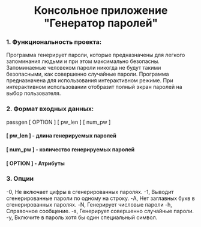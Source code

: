 <h1 align="center">Консольное приложение "Генератор паролей"</h1>

### 1. Функциональность проекта:
Программа генерирует пароли, которые предназначены для легкого запоминания людьми и при этом максимально безопасны. Запоминаемые человеком пароли никогда не будут такими безопасными, как совершенно случайные пароли.
Программа предназначена для использования интерактивном режиме. При интерактивном использовании отобразит полный экран паролей на выбор пользователя.

### 2. Формат входных данных:
passgen [ OPTION ] [ pw_len ] [ num_pw ]

#### [ pw_len ] - длина генерируемых паролей
#### [ num_pw ] - количество генерируемых паролей
#### [ OPTION ] - Атрибуты


### 3. Опции
-0,
Не включает цифры в сгенерированных паролях.
-1,
Выводит сгенерированные пароли по одному на строку.
-A, 
Нет заглавных букв в сгенерированных паролях.
-N,
Генерирует числовые пароли
-h,
Справочное сообщение.
-s,
Генерирует совершенно случайные пароли.
-y,
Включите в пароль хотя бы один специальный символ.

